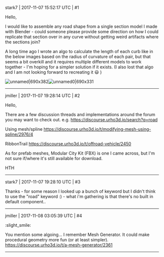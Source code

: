 stark7 | 2017-11-07 15:52:17 UTC | #1

Hello,

I would like to assemble any road shape from a single section model I made with Blender - could someone please provide some direction on how I could replicate that section over in any curve without getting weird artifacts where the sections join?

A long time ago I wrote an algo to calculate the length of each curb like in the below images based on the radius of curvature of each pair, but that seems a bit overkill and it requires multiple different models to work together - I'm hoping for a simpler solution if it exists. (I also lost that algo and I am not looking forward to recreating it :smiley:  )

![unnamed|690x382](upload://ehFjYAEUfI9HJxpk1ijwrStNAuD.png)![unnamed0|690x331](upload://vVUSZ3MX2YEsSeqBHbr3Pv8LQyb.png)

-------------------------

jmiller | 2017-11-07 19:28:14 UTC | #2

Hello,

There are a few discussion threads and implementations around the forum you may want to check out.
 e.g. https://discourse.urho3d.io/search?q=road

Using mesh/spline
  https://discourse.urho3d.io/t/modifying-mesh-using-spline/2976/4

RibbonTrail
https://discourse.urho3d.io/t/offroad-vehicle/2450

As for prefab meshes, Modular City Kit (FBX) is one I came across, but I'm not sure if/where it's still available for download.

HTH

-------------------------

stark7 | 2017-11-07 19:28:10 UTC | #3

Thanks - for some reason I looked up a bunch of keyword but I didn't think to use the "road" keyword :) - what i'm gathering is that there's no built in default component..

-------------------------

jmiller | 2017-11-08 03:05:39 UTC | #4

:slight_smile:

You mention some algoing... I remember Mesh Generator. It could make procedural geometry more fun (or at least simpler).
https://discourse.urho3d.io/t/a-mesh-generator/2361

-------------------------


